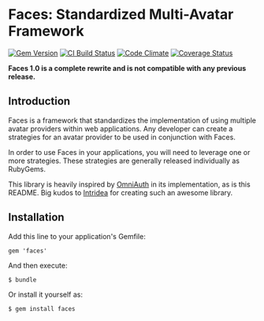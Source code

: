 # Faces: Standardized Multi-Avatar Framework

[![Gem Version](https://badge.fury.io/rb/faces.png)][gem]
[![CI Build Status](https://secure.travis-ci.org/nickpellant/faces.png?branch=master)][travis]
[![Code Climate](https://codeclimate.com/github/nickpellant/faces.png)][codeclimate]
[![Coverage Status](https://coveralls.io/repos/nickpellant/faces/badge.png?branch=master)][coveralls]

[gem]: https://rubygems.org/gems/faces
[travis]: http://travis-ci.org/nickpellant/faces
[codeclimate]: https://codeclimate.com/github/nickpellant/faces
[coveralls]: https://coveralls.io/r/nickpellant/faces

**Faces 1.0 is a complete rewrite and is not compatible with any previous release.**

## Introduction

Faces is a framework that standardizes the implementation of using multiple avatar providers within web applications. Any developer can create a strategies for an avatar provider to be used in conjunction with Faces.

In order to use Faces in your applications, you will need to leverage one or more strategies. These strategies are generally released individually as RubyGems.

This library is heavily inspired by [OmniAuth](https://github.com/intridea/omniauth) in its implementation, as is this README. Big kudos to [Intridea](http://intridea.com) for creating such an awesome library.

## Installation

Add this line to your application's Gemfile:

    gem 'faces'

And then execute:

    $ bundle

Or install it yourself as:

    $ gem install faces